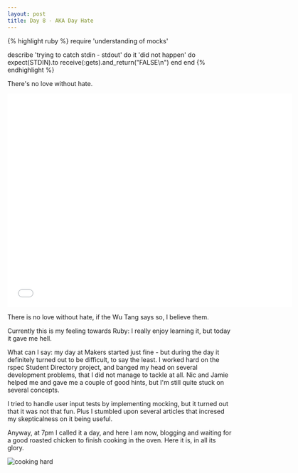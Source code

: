 ```yaml
---
layout: post
title: Day 8 - AKA Day Hate
---
```


{% highlight ruby %}
require 'understanding of mocks'

describe 'trying to catch stdin - stdout' do
  it 'did not happen' do
    expect(STDIN).to receive(:gets).and_return("FALSE\n")
  end
 end
{% endhighlight %}

There's no love without hate.

<iframe width="640" height="480" src="//www.youtube.com/embed/WcmGMggfgec" frameborder="0" allowfullscreen></iframe>



There is no love without hate, if the Wu Tang says so, I believe them.

Currently this is my feeling towards Ruby: I really enjoy learning it, but today it gave me hell.

What can I say: my day at Makers started just fine - but during the day it definitely turned out to be difficult, to say the least. I worked hard on the rspec Student Directory project, and banged my head on several development problems, that I did not manage to tackle at all. Nic and Jamie helped me and gave me a couple of good hints, but I'm still quite stuck on several concepts.

I tried to handle user input tests by implementing mocking, but it turned out that it was not that fun. Plus I stumbled upon several articles that incresed my skepticalness on it being useful. 

Anyway, at 7pm I called it a day, and here I am now, blogging and waiting for a good roasted chicken to finish cooking in the oven.
Here it is, in all its glory.

<img src="https://dl.dropboxusercontent.com/u/9315601/pollo.JPG" alt="cooking hard">